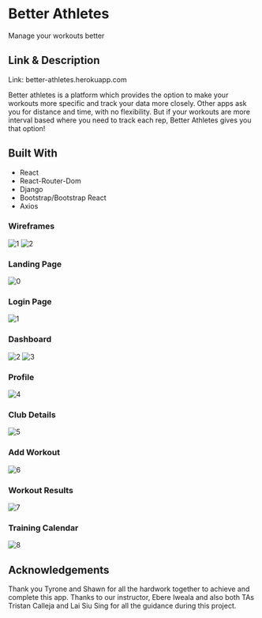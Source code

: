 # Better Athletes

Manage your workouts better

## Link & Description

Link: better-athletes.herokuapp.com

Better athletes is a platform which provides the option to make your workouts more specific and track your data more closely. Other apps ask you for distance and time, with no flexibility. But if your workouts are more interval based where you need to track each rep, Better Athletes gives you that option!

## Built With
- React
- React-Router-Dom
- Django
- Bootstrap/Bootstrap React
- Axios

### Wireframes
![1](./screenshots/Wireframe1.png)
![2](./screenshots/Wireframe2.png)

### Landing Page
![0](./screenshots/Landing.png)
### Login Page
![1](./screenshots/Login.png)
### Dashboard
![2](./screenshots/CoachDash.png)
![3](./screenshots/CoachDash2.png)
### Profile
![4](./screenshots/Profile.png)
### Club Details
![5](./screenshots/Club.png)
### Add Workout
![6](./screenshots/AddWorkOut.png)
### Workout Results
![7](./screenshots/WorkoutResults.png)
### Training Calendar
![8](./screenshots/TrainingCalendar.png)

## Acknowledgements
Thank you Tyrone and Shawn for all the hardwork together to achieve and complete this app. Thanks to our instructor, Ebere Iweala and also both TAs Tristan Calleja and Lai Siu Sing for all the guidance during this project.
